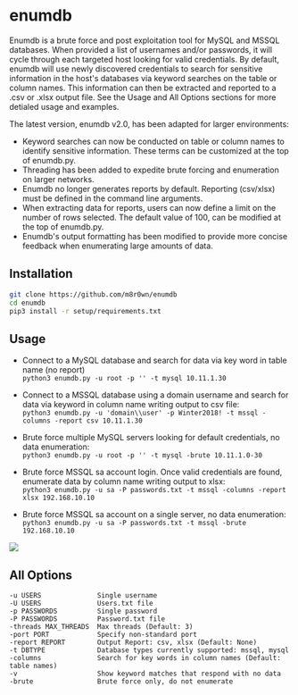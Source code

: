 # enumdb
Enumdb is a brute force and post exploitation tool for MySQL and MSSQL databases. When provided a list of usernames and/or passwords, it will cycle through each targeted host looking for valid credentials. By default, enumdb will use newly discovered credentials to search for sensitive information in the host's databases via keyword searches on the table or column names. This information can then be extracted and reported to a .csv or .xlsx output file. See the Usage and All Options sections for more detialed usage and examples.

The latest version, enumdb v2.0, has been adapted for larger environments:
* Keyword searches can now be conducted on table or column names to identify sensitive information. These terms can be customized at the top of enumdb.py.
* Threading has been added to expedite brute forcing and enumeration on larger networks.
* Enumdb no longer generates reports by default. Reporting (csv/xlsx) must be defined in the command line arguments.
* When extracting data for reports, users can now define a limit on the number of rows selected. The default value of 100, can be modified at the top of enumdb.py.
* Enumdb's output formatting has been modified to provide more concise feedback when enumerating large amounts of data.

## Installation
```bash
git clone https://github.com/m8r0wn/enumdb
cd enumdb
pip3 install -r setup/requirements.txt
``````

## Usage
* Connect to a MySQL database and search for data via key word in table name (no report)<br>
`python3 enumdb.py -u root -p '' -t mysql 10.11.1.30`

* Connect to a MSSQL database using a domain username and search for data via keyword in column name writing output to csv file:<br>
`python3 enumdb.py -u 'domain\\user' -p Winter2018! -t mssql -columns -report csv 10.11.1.30`

* Brute force multiple MySQL servers looking for default credentials, no data enumeration:<br>
`python3 enumdb.py -u root -p '' -t mysql -brute 10.11.1.0-30`

* Brute force MSSQL sa account login. Once valid credentials are found, enumerate data by column name writing output to xlsx:<br>
`python3 enumdb.py -u sa -P passwords.txt -t mssql -columns -report xlsx 192.168.10.10`

* Brute force MSSQL sa account on a single server, no data enumeration:<br>
`python3 enumdb.py -u sa -P passwords.txt -t mssql -brute 192.168.10.10`

![](https://user-images.githubusercontent.com/13889819/35242124-ad8e3d9e-ff86-11e7-8f50-bfe2f20160cd.gif)

## All Options
    -u USERS              Single username
    -U USERS              Users.txt file
    -p PASSWORDS          Single password
    -P PASSWORDS          Password.txt file
    -threads MAX_THREADS  Max threads (Default: 3)
    -port PORT            Specify non-standard port
    -report REPORT        Output Report: csv, xlsx (Default: None)
    -t DBTYPE             Database types currently supported: mssql, mysql
    -columns              Search for key words in column names (Default: table names)
    -v                    Show keyword matches that respond with no data
    -brute                Brute force only, do not enumerate
